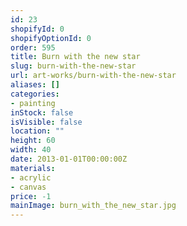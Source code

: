 ```yaml
---
id: 23
shopifyId: 0
shopifyOptionId: 0
order: 595
title: Burn with the new star
slug: burn-with-the-new-star
url: art-works/burn-with-the-new-star
aliases: []
categories:
- painting
inStock: false
isVisible: false
location: ""
height: 60
width: 40
date: 2013-01-01T00:00:00Z
materials:
- acrylic
- canvas
price: -1
mainImage: burn_with_the_new_star.jpg
---
```

